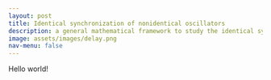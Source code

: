 ```yaml
---
layout: post
title: Identical synchronization of nonidentical oscillators
description: a general mathematical framework to study the identical synchronization of nonidentical oscillators and its applications
image: assets/images/delay.png
nav-menu: false
---
```


Hello world!
